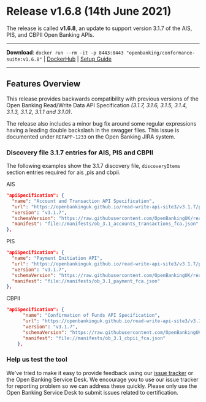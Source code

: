 # Release v1.6.8 (14th June 2021)

The release is called **v1.6.8**, an update to support version 3.1.7 of the AIS, PIS, and CBPII Open Banking APIs.

---
**Download**:
`docker run --rm -it -p 8443:8443 "openbanking/conformance-suite:v1.6.8"` |
[DockerHub](https://hub.docker.com/r/openbanking/conformance-suite) |
[Setup Guide](https://bitbucket.org/openbankingteam/conformance-suite/src/develop/docs/setup-guide.md)

---

## Features Overview

This release provides backwards compatibility with previous versions of the
Open Banking Read/Write Data API Specification *(3.1.7, 3.1.6, 3.1.5, 3.1.4, 3.1.3,
3.1.2, 3.1.1 and 3.1.0)*.

The release also includes a minor bug fix around some regular expressions having a leading double backslash in the swagger files.
This issue is documented under `REFAPP-1233` on the Open Banking JIRA system.


### Discovery file 3.1.7 entries for AIS, PIS and CBPII 
The following examples show the 3.1.7 discovery file, `discoveryItems` section entries required for ais ,pis and cbpii.

AIS
```json
"apiSpecification": {
  "name": "Account and Transaction API Specification",
  "url": "https://openbankinguk.github.io/read-write-api-site3/v3.1.7/profiles/account-and-transaction-api-profile.html",
  "version": "v3.1.7",
  "schemaVersion": "https://raw.githubusercontent.com/OpenBankingUK/read-write-api-specs/v3.1.7/dist/swagger/account-info-swagger.json",
  "manifest": "file://manifests/ob_3.1_accounts_transactions_fca.json"
},
```

PIS
```json
"apiSpecification": {
  "name": "Payment Initiation API",
  "url": "https://openbankinguk.github.io/read-write-api-site3/v3.1.7/profiles/payment-initiation-api-profile.html",
  "version": "v3.1.7",
  "schemaVersion": "https://raw.githubusercontent.com/OpenBankingUK/read-write-api-specs/v3.1.7/dist/swagger/payment-initiation-swagger.json",
  "manifest": "file://manifests/ob_3.1_payment_fca.json"
},
```
CBPII
```json
"apiSpecification": {
      "name": "Confirmation of Funds API Specification",
      "url": "https://openbankinguk.github.io/read-write-api-site3/v3.1.7/profiles/confirmation-of-funds-api-profile.html",
      "version": "v3.1.7",
      "schemaVersion": "https://raw.githubusercontent.com/OpenBankingUK/read-write-api-specs/v3.1.7/dist/swagger/confirmation-funds-swagger.json",
      "manifest": "file://manifests/ob_3.1_cbpii_fca.json"
    },
```

### Help us test the tool

We've tried to make it easy to provide feedback using our [issue tracker](https://bitbucket.org/openbankingteam/conformance-suite/issues?status=new&status=open)
or the Open Banking Service Desk. We encourage you to use our issue tracker for
reporting problem so we can address these quickly. Please only use the
Open Banking Service Desk to submit issues related to certification.
